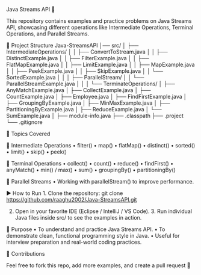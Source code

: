 Java Streams API 🚀

This repository contains examples and practice problems on Java Streams API, showcasing different operations like Intermediate Operations, Terminal Operations, and Parallel Streams.


📂 Project Structure
Java-StreamsAPI
│── src/
│   ├── IntermediateOperations/
│   │   ├── ConvertToStream.java
│   │   ├── DistinctExample.java
│   │   ├── FilterExample.java
│   │   ├── FlatMapExample.java
│   │   ├── LimitExample.java
│   │   ├── MapExample.java
│   │   ├── PeekExample.java
│   │   ├── SkipExample.java
│   │   └── SortedExample.java
│   │
│   ├── ParallelStream/
│   │   └── ParallelStreamExample.java
│   │
│   └── TerminateOperations/
│       ├── AnyMatchExample.java
│       ├── CollectExample.java
│       ├── CountExample.java
│       ├── Employee.java
│       ├── FindFirstExample.java
│       ├── GroupingByExample.java
│       ├── MinMaxExample.java
│       ├── PartitioningByExample.java
│       ├── ReduceExample.java
│       └── SumExample.java
│
├── module-info.java
├── .classpath
├── .project
└── .gitignore


📝 Topics Covered

🔹 Intermediate Operations
	•	filter()
	•	map()
	•	flatMap()
	•	distinct()
	•	sorted()
	•	limit()
	•	skip()
	•	peek()

🔹 Terminal Operations
	•	collect()
	•	count()
	•	reduce()
	•	findFirst()
	•	anyMatch()
	•	min() / max()
	•	sum()
	•	groupingBy()
	•	partitioningBy()

🔹 Parallel Streams
	•	Working with parallelStream() to improve performance.



▶️ How to Run
	1.	Clone the repository:
 git clone https://github.com/raaghu2002/Java-StreamsAPI.git

  2.	Open in your favorite IDE (Eclipse / IntelliJ / VS Code).
	3.	Run individual Java files inside src/ to see the examples in action.


 🎯 Purpose
	•	To understand and practice Java Streams API.
	•	To demonstrate clean, functional programming style in Java.
	•	Useful for interview preparation and real-world coding practices.


🤝 Contributions

Feel free to fork this repo, add more examples, and create a pull request 🚀
